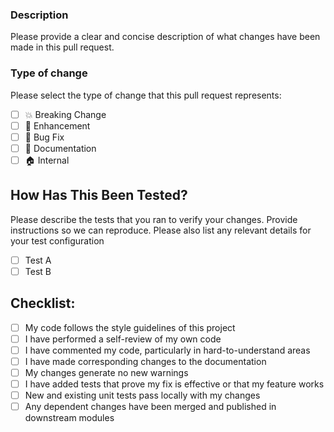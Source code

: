 ### Description

Please provide a clear and concise description of what changes have been made in this pull request.

### Type of change

Please select the type of change that this pull request represents:

- [ ] 💥 Breaking Change
- [ ] 🚀 Enhancement
- [ ] 🐛 Bug Fix
- [ ] 📝 Documentation
- [ ] 🏠 Internal

## How Has This Been Tested?

Please describe the tests that you ran to verify your changes. Provide instructions so we can reproduce. Please also list any relevant details for your test configuration

- [ ] Test A
- [ ] Test B

## Checklist:

- [ ] My code follows the style guidelines of this project
- [ ] I have performed a self-review of my own code
- [ ] I have commented my code, particularly in hard-to-understand areas
- [ ] I have made corresponding changes to the documentation
- [ ] My changes generate no new warnings
- [ ] I have added tests that prove my fix is effective or that my feature works
- [ ] New and existing unit tests pass locally with my changes
- [ ] Any dependent changes have been merged and published in downstream modules

